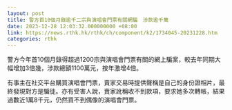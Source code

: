 ```yaml
---
layout: post
title: 警方首10個月錄逾千二宗與演唱會門票有關網騙　涉款逾千萬
date: 2023-12-28 12:03:32.000000000 +08:00
link: https://news.rthk.hk/rthk/ch/component/k2/1734045-20231228.htm
categories: rthk
---
```


警方今年首10個月錄得超過1200宗與演唱會門票有關的網上騙案，較去年同期大幅增加3倍幾，涉款總額1100萬元，按年激增4倍。

有事主在社交平台購買演唱會門票，賣家交易時提供聲稱是自己的身份證相片，最終發現對方是騙徒。亦有受害人說，賣家訛稱收不到款項，要求她多次轉帳，結果過數近1萬8千元，仍然買不到偶像的演唱會門票。
